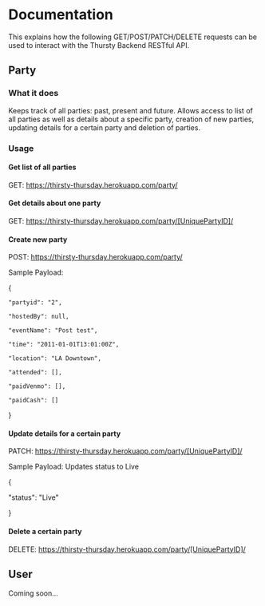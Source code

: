 # Documentation
This explains how the following GET/POST/PATCH/DELETE requests can be used to interact with the Thursty Backend RESTful API.

## Party

### What it does

Keeps track of all parties: past, present and future.
Allows access to list of all parties as well as details about a specific party, creation of new parties, updating details for a certain party and deletion of parties.

### Usage

#### Get list of all parties
GET: https://thirsty-thursday.herokuapp.com/party/

#### Get details about one party
GET: https://thirsty-thursday.herokuapp.com/party/[UniquePartyID]/

#### Create new party
POST: https://thirsty-thursday.herokuapp.com/party/

Sample Payload:

{
    
    "partyid": "2",
    
    "hostedBy": null,
    
    "eventName": "Post test",
    
    "time": "2011-01-01T13:01:00Z",
    
    "location": "LA Downtown",
    
    "attended": [],
    
    "paidVenmo": [],
    
    "paidCash": []

}

#### Update details for a certain party
PATCH: https://thirsty-thursday.herokuapp.com/party/[UniquePartyID]/

Sample Payload: Updates status to Live

{
  
  "status": "Live"

}

#### Delete a certain party
DELETE: https://thirsty-thursday.herokuapp.com/party/[UniquePartyID]/

## User
Coming soon...
